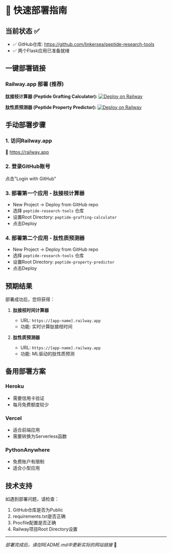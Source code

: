# 🚀 快速部署指南

## 当前状态 ✅
- ✅ GitHub仓库: https://github.com/linkersea/peptide-research-tools
- ✅ 两个Flask应用已准备就绪

## 一键部署链接

### Railway.app 部署 (推荐)

**肽接枝计算器 (Peptide Grafting Calculator):**
[![Deploy on Railway](https://railway.app/button.svg)](https://railway.app/new/template?template=https://github.com/linkersea/peptide-research-tools&envs=&envs=&envs=&envs=)

**肽性质预测器 (Peptide Property Predictor):**
[![Deploy on Railway](https://railway.app/button.svg)](https://railway.app/new/template?template=https://github.com/linkersea/peptide-research-tools&envs=&envs=&envs=&envs=)

## 手动部署步骤

### 1. 访问Railway.app
🔗 https://railway.app

### 2. 登录GitHub账号
点击"Login with GitHub"

### 3. 部署第一个应用 - 肽接枝计算器
- New Project → Deploy from GitHub repo
- 选择 `peptide-research-tools` 仓库
- 设置Root Directory: `peptide-grafting-calculator`
- 点击Deploy

### 4. 部署第二个应用 - 肽性质预测器
- New Project → Deploy from GitHub repo  
- 选择 `peptide-research-tools` 仓库
- 设置Root Directory: `peptide-property-predictor`
- 点击Deploy

## 预期结果

部署成功后，您将获得：

1. **肽接枝时间计算器**
   - URL: `https://[app-name].railway.app`
   - 功能: 实时计算肽接枝时间

2. **肽性质预测器**
   - URL: `https://[app-name].railway.app`
   - 功能: ML驱动的肽性质预测

## 备用部署方案

### Heroku
- 需要信用卡验证
- 每月免费额度较少

### Vercel
- 适合前端应用
- 需要转换为Serverless函数

### PythonAnywhere
- 免费账户有限制
- 适合小型应用

## 技术支持

如遇到部署问题，请检查：
1. GitHub仓库是否为Public
2. requirements.txt是否正确
3. Procfile配置是否正确
4. Railway项目Root Directory设置

---
*部署完成后，请在README.md中更新实际的网站链接* 📝
